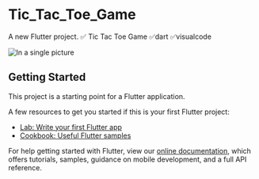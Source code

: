 # Tic_Tac_Toe_Game

A new Flutter project.
✅ Tic Tac Toe Game
✅dart
✅visualcode

![In a single picture](https://raw.githubusercontent.com/elhamebrahimpour/flutter_tic_tac_toe_game/master/tic-tac1.png)

## Getting Started

This project is a starting point for a Flutter application.

A few resources to get you started if this is your first Flutter project:

- [Lab: Write your first Flutter app](https://flutter.dev/docs/get-started/codelab)
- [Cookbook: Useful Flutter samples](https://flutter.dev/docs/cookbook)

For help getting started with Flutter, view our
[online documentation](https://flutter.dev/docs), which offers tutorials,
samples, guidance on mobile development, and a full API reference.
